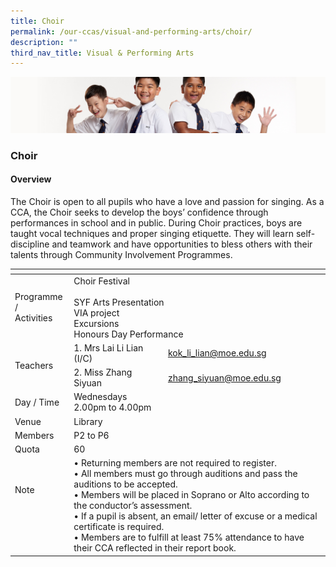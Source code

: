 ```yaml
---
title: Choir
permalink: /our-ccas/visual-and-performing-arts/choir/
description: ""
third_nav_title: Visual & Performing Arts
---
```

![](/images/Sub-banner2.jpg)

### Choir

#### Overview

  

The Choir is open to all pupils who have a love and passion for singing. As a CCA, the Choir seeks to develop the boys’ confidence through performances in school and in public. During Choir practices, boys are taught vocal techniques and proper singing etiquette. They will learn self-discipline and teamwork and have opportunities to bless others with their talents through Community Involvement Programmes.

<table><thead><tr><th></th><th></th><th></th></tr></thead><tbody><tr><td>Programme / <br>Activities</td><td colspan="2">Choir Festival<br><br>SYF Arts Presentation<br>VIA project<br>Excursions<br>Honours Day Performance</td></tr><tr><td rowspan="2">Teachers<br></td><td>1. Mrs Lai Li Lian (I/C)</td><td><a href="mailto:kok_li_lian@moe.edu.sg%C2%A0">kok_li_lian@moe.edu.sg </a></td></tr><tr><td>2. Miss Zhang Siyuan</td><td><a href="mailto:zhang_siyuan@moe.edu.sg">zhang_siyuan@moe.edu.sg</a></td></tr><tr><td>Day / Time<br></td><td colspan="2">Wednesdays<br>2.00pm to 4.00pm</td></tr><tr><td>Venue</td><td colspan="2">Library</td></tr><tr><td>Members</td><td colspan="2">P2 to P6</td></tr><tr><td>Quota</td><td colspan="2">60</td></tr><tr><td>Note<br><br><br><br></td><td colspan="2">• Returning members are not required to register.<br>• All members must go through auditions and pass the auditions to be accepted.<br>• Members will be placed in Soprano or Alto according to the conductor’s assessment.<br>• If a pupil is absent, an email/ letter of excuse or a medical certificate is required.<br>• Members are to fulfill at least 75% attendance to have their CCA reflected in their report book.</td></tr></tbody></table>